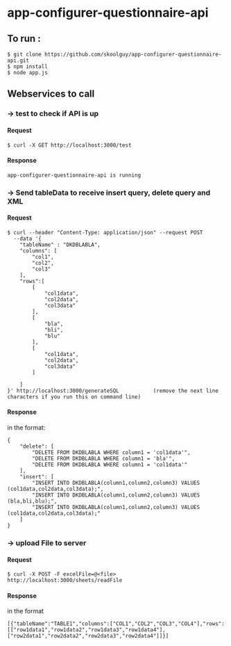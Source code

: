 # app-configurer-questionnaire-api

## To run :

```
$ git clone https://github.com/skoolguy/app-configurer-questionnaire-api.git
$ npm install
$ node app.js
```
## Webservices to call

### -> test to check if API is up
#### Request
```
$ curl -X GET http://localhost:3000/test
```
#### Response
```
app-configurer-questionnaire-api is running
```
### -> Send tableData to receive insert query, delete query and XML
#### Request
```
$ curl --header "Content-Type: application/json" --request POST 
  --data '{
	"tableName" : "DKDBLABLA",
	"columns": [
		"col1",
		"col2",
		"col3"
	],
	"rows":[
		[
			"col1data",
			"col2data",
			"col3data"
		],
		[
			"bla",
			"bli",
			"blu"
		],
		[
			"col1data",
			"col2data",
			"col3data"
		]
		
	]
}' http://localhost:3000/generateSQL           (remove the next line characters if you run this on command line)
``` 
#### Response
in the format:
```
{
    "delete": [
        "DELETE FROM DKDBLABLA WHERE column1 = 'col1data'",
        "DELETE FROM DKDBLABLA WHERE column1 = 'bla'",
        "DELETE FROM DKDBLABLA WHERE column1 = 'col1data'"
    ],
    "insert": [
        "INSERT INTO DKDBLABLA(column1,column2,column3) VALUES (col1data,col2data,col3data);",
        "INSERT INTO DKDBLABLA(column1,column2,column3) VALUES (bla,bli,blu);",
        "INSERT INTO DKDBLABLA(column1,column2,column3) VALUES (col1data,col2data,col3data);"
    ]
}
```
### -> upload File to server
#### Request
```
$ curl -X POST -F excelFile=@<file> http://localhost:3000/sheets/readFile
```
#### Response
in the format
```
[{"tableName":"TABLE1","columns":["COL1","COL2","COL3","COL4"],"rows":[["row1data1","row1data2","row1data3","row1data4"],["row2data1","row2data2","row2data3","row2data4"]]}]
```
